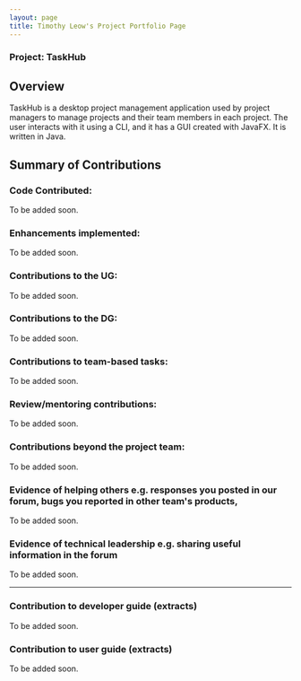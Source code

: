 ```yaml
---
layout: page
title: Timothy Leow's Project Portfolio Page
---
```


### Project: TaskHub

## Overview
TaskHub is a desktop project management application used by project managers to manage projects and their team members in each project. The user interacts with it using a CLI, and it has a GUI created with JavaFX. It is written in Java.
## Summary of Contributions

### Code Contributed:
To be added soon.
### Enhancements implemented:
To be added soon.
### Contributions to the UG:
To be added soon.
### Contributions to the DG:
To be added soon.
### Contributions to team-based tasks:
To be added soon.
### Review/mentoring contributions:
To be added soon.
### Contributions beyond the project team:
To be added soon.
### Evidence of helping others e.g. responses you posted in our forum, bugs you reported in other team's products,
To be added soon.
### Evidence of technical leadership e.g. sharing useful information in the forum
To be added soon.
--- ---
### Contribution to developer guide (extracts)
To be added soon.
### Contribution to user guide (extracts)
To be added soon.

